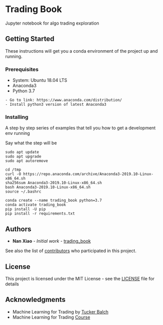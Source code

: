 # Trading Book

Jupyter notebook for algo trading exploration

## Getting Started

These instructions will get you a conda environment of the project up and running.

### Prerequisites
* System: Ubuntu 18.04 LTS
* Anaconda3
* Python 3.7

```
- Go to link: https://www.anaconda.com/distribution/ 
- Install python3 version of latest Anaconda3

```

### Installing

A step by step series of examples that tell you how to get a development env running

Say what the step will be

```
sudo apt update
sudo apt upgrade
sudo apt autoremove

cd /tmp
curl -O https://repo.anaconda.com/archive/Anaconda3-2019.10-Linux-x86_64.sh
sha256sum Anaconda3-2019.10-Linux-x86_64.sh
bash Anaconda3-2019.10-Linux-x86_64.sh
source ~/.bashrc

conda create --name trading_book python=3.7
conda activate trading_book
pip install -U pip
pip install -r requirements.txt
```

## Authors

* **Nan Xiao** - *Initial work* - [trading_book](https://github.com/trading_book)

See also the list of [contributors](https://github.com/your/project/contributors) who participated in this project.

## License

This project is licensed under the MIT License - see the [LICENSE](LICENSE) file for details

## Acknowledgments

* Machine Learning for Trading by [Tucker Balch](http://www.cc.gatech.edu/~tucker)
* Machine Learning for Trading [Course](https://quantsoftware.gatech.edu/Machine_Learning_for_Trading_Course)
